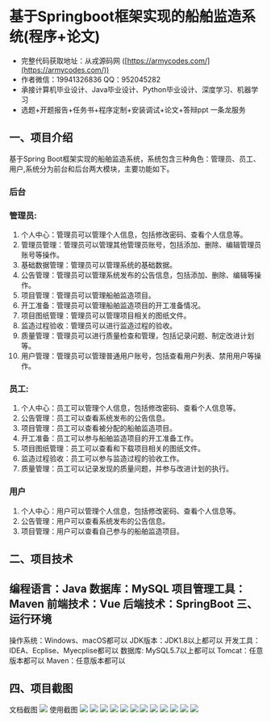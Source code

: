 基于Springboot框架实现的船舶监造系统(程序+论文)
=
- 完整代码获取地址：从戎源码网 ([https://armycodes.com/](https://armycodes.com/))
- 作者微信：19941326836  QQ：952045282 
- 承接计算机毕业设计、Java毕业设计、Python毕业设计、深度学习、机器学习
- 选题+开题报告+任务书+程序定制+安装调试+论文+答辩ppt 一条龙服务

一、项目介绍
---
基于Spring Boot框架实现的船舶监造系统，系统包含三种角色：管理员、员工、用户,系统分为前台和后台两大模块，主要功能如下。

### 后台
### 管理员:
1. 个人中心：管理员可以管理个人信息，包括修改密码、查看个人信息等。
2. 管理员管理：管理员可以管理其他管理员账号，包括添加、删除、编辑管理员账号等操作。
3. 基础数据管理：管理员可以管理系统的基础数据。
4. 公告管理：管理员可以管理系统发布的公告信息，包括添加、删除、编辑等操作。
5. 项目管理：管理员可以管理船舶监造项目。
6. 开工准备：管理员可以管理船舶监造项目的开工准备情况。
7. 项目图纸管理：管理员可以管理项目相关的图纸文件。
8. 监造过程验收：管理员可以进行监造过程的验收。
9. 质量管理：管理员可以进行质量检查和管理，包括记录问题、制定改进计划等。
10. 用户管理：管理员可以管理普通用户账号，包括查看用户列表、禁用用户等操作。
  
### 员工:
1. 个人中心：员工可以管理个人信息，包括修改密码、查看个人信息等。
2. 公告管理：员工可以查看系统发布的公告信息。
3. 项目管理：员工可以查看被分配的船舶监造项目。
4. 开工准备：员工可以参与船舶监造项目的开工准备工作。
5. 项目图纸管理：员工可以查看和下载项目相关的图纸文件。
6. 监造过程验收：员工可以参与监造过程的验收工作。
7. 质量管理：员工可以记录发现的质量问题，并参与改进计划的执行。

### 用户
1. 个人中心：用户可以管理个人信息，包括修改密码、查看个人信息等。
2. 公告管理：用户可以查看系统发布的公告信息。
3. 项目管理：用户可以查看自己参与的船舶监造项目。

二、项目技术
---
编程语言：Java
数据库：MySQL
项目管理工具：Maven
前端技术：Vue
后端技术：SpringBoot
三、运行环境
---
操作系统：Windows、macOS都可以
JDK版本：JDK1.8以上都可以
开发工具：IDEA、Ecplise、Myecplise都可以
数据库: MySQL5.7以上都可以
Tomcat：任意版本都可以
Maven：任意版本都可以

四、项目截图
---
文档截图
![](limage/1.png)
使用截图
![](image/1.png)
![](image/2.png)
![](image/3.png)
![](image/4.png)
![](image/5.png)
![](image/6.png)
![](image/7.png)
![](image/8.png)
![](image/9.png)
![](image/10.png)
![](image/11.png)
![](image/12.png)
